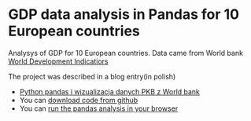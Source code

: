 # GDP data analysis in Pandas for 10 European countries

Analysys of GDP for 10 European countries. 
Data came from World bank [World Development Indicatiors](http://databank.worldbank.org/data/reports.aspx?source=world-development-indicators)



The project was described in a blog entry(in polish)

*  [Python pandas i wizualizacja danych PKB z World bank](http://ksopyla.com/2016/12/python-pandas-i-wizualizacja-danych-pkb-z-wordbank/)
* You can [download code from github](https://github.com/ksopyla/Pandas_Wordbank_GDP)
* You can [run the pandas analysis in your browser](https://plon.io/explore/)
